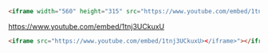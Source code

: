 ```html
<iframe width="560" height="315" src="https://www.youtube.com/embed/1tnj3UCkuxU" title="YouTube video player" frameborder="0" allow="accelerometer; autoplay; clipboard-write; encrypted-media; gyroscope; picture-in-picture" allowfullscreen></iframe>
```






https://www.youtube.com/embed/1tnj3UCkuxU

```html
<iframe src="https://www.youtube.com/embed/1tnj3UCkuxU></iframe>"></iframe>
```

